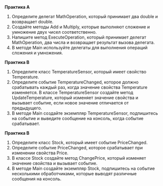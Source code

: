 **Практика А**

1. Определите делегат MathOperation, который принимает два double и возвращает double.
2. Создайте методы Add и Multiply, которые выполняют сложение и умножение двух чисел соответственно.
3. Напишите метод ExecuteOperation, который принимает делегат MathOperation, два числа и возвращает результат вызова делегата.
4. В методе Main используйте делегаты для выполнения операций сложения и умножения.

**Практика B**

1. Определите класс TemperatureSensor, который имеет свойство Temperature.
2. Определите событие TemperatureChanged, которое должно срабатывать каждый раз, когда значение свойства Temperature изменяется.
В классе TemperatureSensor создайте метод UpdateTemperature, который изменяет значение свойства и вызывает событие, если новое значение отличается от предыдущего.
3. В методе Main создайте экземпляр TemperatureSensor, подпишитесь на событие и выведите сообщение на консоль, когда событие срабатывает.

**Практика В**

1. Определите класс Stock, который имеет событие PriceChanged.
2. Определите событие PriceChanged, которое срабатывает при изменении свойства Price.
3. В классе Stock создайте метод ChangePrice, который изменяет значение свойства и вызывает событие.
4. В методе Main создайте экземпляр Stock, подпишитесь на событие несколькими обработчиками, которые выводят различные сообщения на консоль.
